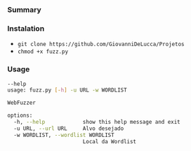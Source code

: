 ### Summary

### Instalation

- `git clone https://github.com/GiovanniDeLucca/Projetos`
- `chmod +x fuzz.py`
  
### Usage
```bash
--help
usage: fuzz.py [-h] -u URL -w WORDLIST

WebFuzzer

options:
  -h, --help            show this help message and exit
  -u URL, --url URL     Alvo desejado
  -w WORDLIST, --wordlist WORDLIST
                        Local da Wordlist
``` 

